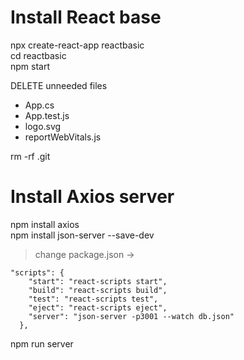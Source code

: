 # Install React base

npx create-react-app reactbasic  
cd reactbasic  
npm start  

DELETE unneeded files
- App.cs
- App.test.js
- logo.svg
- reportWebVitals.js

rm -rf .git  

# Install Axios server

npm install axios  
npm install json-server --save-dev  

> change package.json ->

```
"scripts": {
    "start": "react-scripts start",
    "build": "react-scripts build",
    "test": "react-scripts test",
    "eject": "react-scripts eject",
    "server": "json-server -p3001 --watch db.json"
  },
```
npm run server  



